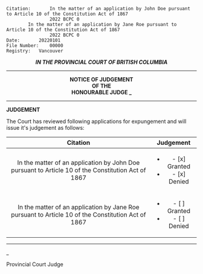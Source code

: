 	Citation:       In the matter of an application by John Doe pursuant to Article 10 of the Constitution Act of 1867
                	2022 BCPC 0
			In the matter of an application by Jane Roe pursuant to Article 10 of the Constitution Act of 1867
                	2022 BCPC 0
	Date:		20220101
	File Number:	00000
	Registry:	Vancouver

<p align="center"><b><i>IN THE PROVINCIAL COURT OF BRITISH COLUMBIA</b></i>

---

<p align="center"><b>NOTICE OF JUDGEMENT<br>OF THE<br>HONOURABLE JUDGE _</b>

---

**JUDGEMENT**

The Court has reviewed following applications for expungement and will issue it's judgement as follows:

| Citation | Judgement |
| :---: | :---: |
| In the matter of an application by John Doe pursuant to Article 10 of the Constitution Act of 1867 | <ul><li>- [x] Granted</li><li>- [x] Denied</li></ul> |
| In the matter of an application by Jane Roe pursuant to Article 10 of the Constitution Act of 1867 | <ul><li>- [ ] Granted</li><li>- [ ] Denied</li></ul> |
	
---

_
	
Provincial Court Judge
